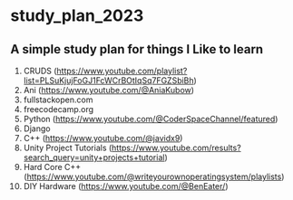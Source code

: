 # study_plan_2023
A simple study plan for things I Like to learn
---
1. CRUDS (https://www.youtube.com/playlist?list=PLSuKjujFoGJ1FcWCrBOtIqSq7FGZSbiBh)
2. Ani (https://www.youtube.com/@AniaKubow)
3. fullstackopen.com
4. freecodecamp.org
5. Python (https://www.youtube.com/@CoderSpaceChannel/featured)
6. Django
7. C++ (https://www.youtube.com/@javidx9)
8. Unity Project Tutorials (https://www.youtube.com/results?search_query=unity+projects+tutorial)
9. Hard Core C++ (https://www.youtube.com/@writeyourownoperatingsystem/playlists)
10. DIY Hardware (https://www.youtube.com/@BenEater/)
